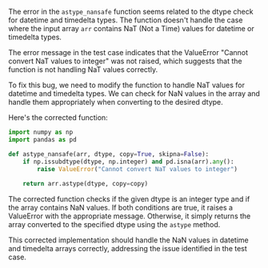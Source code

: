 The error in the `astype_nansafe` function seems related to the dtype check for datetime and timedelta types. The function doesn't handle the case where the input array `arr` contains NaT (Not a Time) values for datetime or timedelta types.

The error message in the test case indicates that the ValueError "Cannot convert NaT values to integer" was not raised, which suggests that the function is not handling NaT values correctly.

To fix this bug, we need to modify the function to handle NaT values for datetime and timedelta types. We can check for NaN values in the array and handle them appropriately when converting to the desired dtype.

Here's the corrected function:

```python
import numpy as np
import pandas as pd

def astype_nansafe(arr, dtype, copy=True, skipna=False):
    if np.issubdtype(dtype, np.integer) and pd.isna(arr).any():
        raise ValueError("Cannot convert NaT values to integer")
    
    return arr.astype(dtype, copy=copy)
```

The corrected function checks if the given dtype is an integer type and if the array contains NaN values. If both conditions are true, it raises a ValueError with the appropriate message. Otherwise, it simply returns the array converted to the specified dtype using the `astype` method.

This corrected implementation should handle the NaN values in datetime and timedelta arrays correctly, addressing the issue identified in the test case.